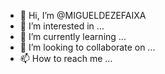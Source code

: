 - 👋 Hi, I’m @MIGUELDEZEFAIXA
- 👀 I’m interested in ...
- 🌱 I’m currently learning ...
- 💞️ I’m looking to collaborate on ...
- 📫 How to reach me ...

<!---
MIGUELDEZEFAIXA/MIGUELDEZEFAIXA is a ✨ special ✨ repository because its `README.md` (this file) appears on your GitHub profile.
You can click the Preview link to take a look at your changes.
--->
